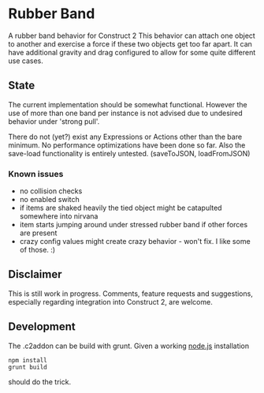 # Rubber Band
A rubber band behavior for Construct 2
This behavior can attach one object to another and exercise a force if these two objects get too far apart.
It can have additional gravity and drag configured to allow for some quite different use cases.

## State
The current implementation should be somewhat functional.
However the use of more than one band per instance is not advised due to undesired behavior under 'strong pull'.

There do not (yet?) exist any Expressions or Actions other than the bare minimum.
No performance optimizations have been done so far.
Also the save-load functionality is entirely untested. (saveToJSON, loadFromJSON)

### Known issues
* no collision checks
* no enabled switch
* if items are shaked heavily the tied object might be catapulted somewhere into nirvana
* item starts jumping around under stressed rubber band if other forces are present
* crazy config values might create crazy behavior - won't fix. I like some of those. :)


## Disclaimer
This is still work in progress. Comments, feature requests and suggestions, especially regarding integration into Construct 2, are welcome.

## Development
The .c2addon can be build with grunt. Given a working [node.js](http://nodejs.org/) installation
```
npm install
grunt build
```
should do the trick.
